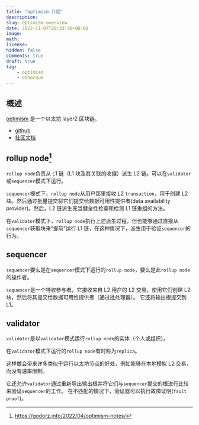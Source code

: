 ```yaml
---
title: "optimism 介绍"
description:
slug: optimism-overview
date: 2022-11-07T20:33:30+08:00
image:
math:
license:
hidden: false
comments: true
draft: true
tag:
    - optimism
    - ethereum
---
```


## 概述

[optimism](https://www.optimism.io/) 是一个以太坊 layer2 区块链。

+ [github](https://github.com/ethereum-optimism/optimism)
+ [社区文档](https://community.optimism.io/)

## rollup node[^1]

`rollup node`负责从 L1 链（L1 块及其关联的收据）派生 L2 链。可以在`validator`或`sequencer`模式下运行。

`sequencer`模式下，`rollup node`从用户那里接收 L2 `transaction`，用于创建 L2 块。然后通过批量提交将它们提交给数据可用性提供者(data availability provider)。然后，L2 链派生充当健全性检查和检测 L1 链重组的方法。

在`validator`模式下，`rollup node`执行上述派生过程，但也能够通过直接从`sequencer`获取块来“提前”运行 L1 链，在这种情况下，派生用于验证`sequencer`的行为。

## sequencer

`sequencer`要么是在`sequencer`模式下运行的`rollup node`，要么是此`rollup node`的操作者。

`sequencer`是一个特权参与者，它接收来自 L2 用户的 L2 交易，使用它们创建 L2 块，然后将其提交给数据可用性提供者（通过批处理器）。 它还将输出根提交到 L1。

## validator

`validator`是以`validator`模式运行`rollup node`的实体（个人或组织）。

在`validator`模式下运行的`rollup node`有时称为`replica`。

这样做会带来许多类似于运行以太坊节点的好处，例如能够在本地模拟 L2 交易，而没有速率限制。

它还允许`validator`通过重新导出输出根并将它们与`sequencer`提交的根进行比较来验证`sequencer`的工作。 在不匹配的情况下，验证器可以执行故障证明(`fault proof`)。


[^1]: https://godorz.info/2022/04/optimism-notes/